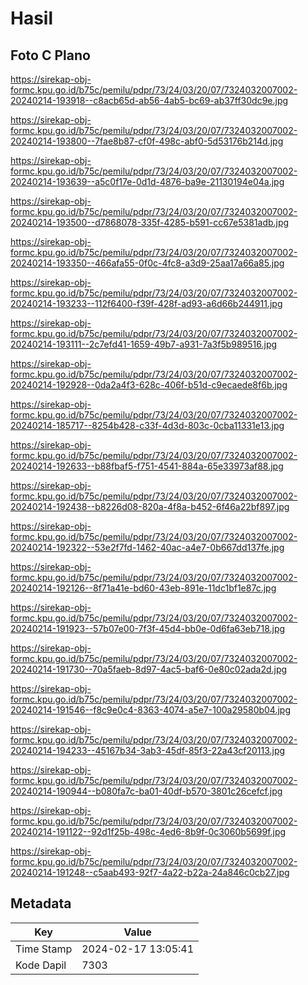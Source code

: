 # Hasil

## Foto C Plano

https://sirekap-obj-formc.kpu.go.id/b75c/pemilu/pdpr/73/24/03/20/07/7324032007002-20240214-193918--c8acb65d-ab56-4ab5-bc69-ab37ff30dc9e.jpg

https://sirekap-obj-formc.kpu.go.id/b75c/pemilu/pdpr/73/24/03/20/07/7324032007002-20240214-193800--7fae8b87-cf0f-498c-abf0-5d53176b214d.jpg

https://sirekap-obj-formc.kpu.go.id/b75c/pemilu/pdpr/73/24/03/20/07/7324032007002-20240214-193639--a5c0f17e-0d1d-4876-ba9e-21130194e04a.jpg

https://sirekap-obj-formc.kpu.go.id/b75c/pemilu/pdpr/73/24/03/20/07/7324032007002-20240214-193500--d7868078-335f-4285-b591-cc67e5381adb.jpg

https://sirekap-obj-formc.kpu.go.id/b75c/pemilu/pdpr/73/24/03/20/07/7324032007002-20240214-193350--466afa55-0f0c-4fc8-a3d9-25aa17a66a85.jpg

https://sirekap-obj-formc.kpu.go.id/b75c/pemilu/pdpr/73/24/03/20/07/7324032007002-20240214-193233--112f6400-f39f-428f-ad93-a6d66b244911.jpg

https://sirekap-obj-formc.kpu.go.id/b75c/pemilu/pdpr/73/24/03/20/07/7324032007002-20240214-193111--2c7efd41-1659-49b7-a931-7a3f5b989516.jpg

https://sirekap-obj-formc.kpu.go.id/b75c/pemilu/pdpr/73/24/03/20/07/7324032007002-20240214-192928--0da2a4f3-628c-406f-b51d-c9ecaede8f6b.jpg

https://sirekap-obj-formc.kpu.go.id/b75c/pemilu/pdpr/73/24/03/20/07/7324032007002-20240214-185717--8254b428-c33f-4d3d-803c-0cba11331e13.jpg

https://sirekap-obj-formc.kpu.go.id/b75c/pemilu/pdpr/73/24/03/20/07/7324032007002-20240214-192633--b88fbaf5-f751-4541-884a-65e33973af88.jpg

https://sirekap-obj-formc.kpu.go.id/b75c/pemilu/pdpr/73/24/03/20/07/7324032007002-20240214-192438--b8226d08-820a-4f8a-b452-6f46a22bf897.jpg

https://sirekap-obj-formc.kpu.go.id/b75c/pemilu/pdpr/73/24/03/20/07/7324032007002-20240214-192322--53e2f7fd-1462-40ac-a4e7-0b667dd137fe.jpg

https://sirekap-obj-formc.kpu.go.id/b75c/pemilu/pdpr/73/24/03/20/07/7324032007002-20240214-192126--8f71a41e-bd60-43eb-891e-11dc1bf1e87c.jpg

https://sirekap-obj-formc.kpu.go.id/b75c/pemilu/pdpr/73/24/03/20/07/7324032007002-20240214-191923--57b07e00-7f3f-45d4-bb0e-0d6fa63eb718.jpg

https://sirekap-obj-formc.kpu.go.id/b75c/pemilu/pdpr/73/24/03/20/07/7324032007002-20240214-191730--70a5faeb-8d97-4ac5-baf6-0e80c02ada2d.jpg

https://sirekap-obj-formc.kpu.go.id/b75c/pemilu/pdpr/73/24/03/20/07/7324032007002-20240214-191546--f8c9e0c4-8363-4074-a5e7-100a29580b04.jpg

https://sirekap-obj-formc.kpu.go.id/b75c/pemilu/pdpr/73/24/03/20/07/7324032007002-20240214-194233--45167b34-3ab3-45df-85f3-22a43cf20113.jpg

https://sirekap-obj-formc.kpu.go.id/b75c/pemilu/pdpr/73/24/03/20/07/7324032007002-20240214-190944--b080fa7c-ba01-40df-b570-3801c26cefcf.jpg

https://sirekap-obj-formc.kpu.go.id/b75c/pemilu/pdpr/73/24/03/20/07/7324032007002-20240214-191122--92d1f25b-498c-4ed6-8b9f-0c3060b5699f.jpg

https://sirekap-obj-formc.kpu.go.id/b75c/pemilu/pdpr/73/24/03/20/07/7324032007002-20240214-191248--c5aab493-92f7-4a22-b22a-24a846c0cb27.jpg


## Metadata

| Key        | Value               |
| ---------- | ------------------- |
| Time Stamp | 2024-02-17 13:05:41 |
| Kode Dapil | 7303                |



